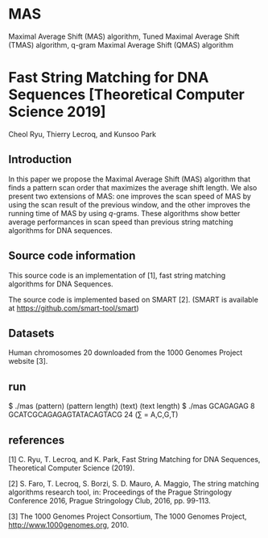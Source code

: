 # MAS
Maximal Average Shift (MAS) algorithm, Tuned Maximal Average Shift (TMAS) algorithm, q-gram Maximal Average Shift (QMAS) algorithm

# Fast String Matching for DNA Sequences [Theoretical Computer Science 2019]
Cheol Ryu, Thierry Lecroq, and Kunsoo Park

## Introduction
In this paper we propose the Maximal Average Shift (MAS) algorithm that finds a pattern scan order that maximizes the average shift length. We also present two extensions of MAS: one improves the scan speed of MAS by using the scan result of the previous window, and the other improves the running time of MAS by using $q$-grams. These algorithms show better average performances in scan speed than previous string matching algorithms for DNA sequences.

## Source code information
This source code is an implementation of \[1\], fast string matching algorithms for DNA Sequences.

The source code is implemented based on SMART \[2\]. (SMART is available at https://github.com/smart-tool/smart)

## Datasets
Human chromosomes 20 downloaded from the 1000 Genomes Project website \[3\].

## run

$ ./mas (pattern) (pattern length) (text) (text length)
$ ./mas GCAGAGAG 8 GCATCGCAGAGAGTATACAGTACG 24
(∑ = A,C,G,T)

## references
[1] C. Ryu, T. Lecroq, and K. Park, Fast String Matching for DNA Sequences, Theoretical Computer Science (2019).

[2] S. Faro, T. Lecroq, S. Borzi, S. D. Mauro, A. Maggio, The string matching algorithms research tool, in: Proceedings of the Prague Stringology Conference
2016, Prague Stringology Club, 2016, pp. 99-113.

[3] The 1000 Genomes Project Consortium, The 1000 Genomes Project, http://www.1000genomes.org, 2010.


